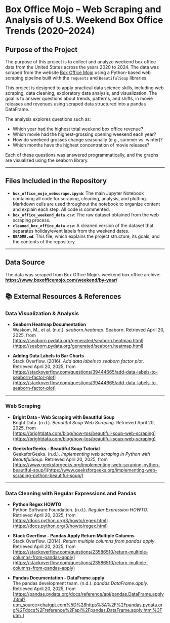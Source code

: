 # Box Office Mojo – Web Scraping and Analysis of U.S. Weekend Box Office Trends (2020–2024)

## Purpose of the Project

The purpose of this project is to collect and analyze weekend box office data from the United States across the years 2020 to 2024. The data was scraped from the website [Box Office Mojo](https://www.boxofficemojo.com/weekend/by-year/) using a Python-based web scraping pipeline built with the `requests` and `BeautifulSoup` libraries.

This project is designed to apply practical data science skills, including web scraping, data cleaning, exploratory data analysis, and visualization. The goal is to answer questions about trends, patterns, and shifts, in movie releases and revenues using scraped data structured into a pandas DataFrame.

The analysis explores questions such as:
- Which year had the highest total weekend box office revenue?
- Which movie had the highest-grossing opening weekend each year?
- How do weekend grosses change seasonally (e.g., summer vs. winter)?
- Which months have the highest concentration of movie releases?

Each of these questions was answered programmatically, and the graphs are visualized using the seaborn library.

---

## Files Included in the Repository

- **`box_office_mojo_webscrape.ipynb`**: The main Jupyter Notebook containing all code for scraping, cleaning, analysis, and plotting. Markdown cells are used throughout the notebook to organize content and explain each step. All code is commented.
- **`box_office_weekend_data.csv`**: The raw dataset obtained from the web scraping process.
- **`cleaned_box_office_data.csv`**: A cleaned version of the dataset that separates holiday/event labels from the weekend dates.
- **`README.md`**: This file, which explains the project structure, its goals, and the contents of the repository.

---

## Data Source

The data was scraped from Box Office Mojo’s weekend box office archive:  
**https://www.boxofficemojo.com/weekend/by-year/**

## 📚 External Resources & References

### Data Visualization & Analysis

- **Seaborn Heatmap Documentation**  
  Waskom, M., et al. (n.d.). *seaborn.heatmap*. Seaborn. Retrieved April 20, 2025, from  
  [https://seaborn.pydata.org/generated/seaborn.heatmap.html](https://seaborn.pydata.org/generated/seaborn.heatmap.html)

- **Adding Data Labels to Bar Charts**  
  Stack Overflow. (2016). *Add data labels to seaborn factor plot*. Retrieved April 20, 2025, from  
  [https://stackoverflow.com/questions/39444665/add-data-labels-to-seaborn-factor-plot](https://stackoverflow.com/questions/39444665/add-data-labels-to-seaborn-factor-plot)

---

### Web Scraping

- **Bright Data - Web Scraping with Beautiful Soup**  
  Bright Data. (n.d.). *Beautiful Soup Web Scraping*. Retrieved April 20, 2025, from  
  [https://brightdata.com/blog/how-tos/beautiful-soup-web-scraping](https://brightdata.com/blog/how-tos/beautiful-soup-web-scraping)

- **GeeksforGeeks - Beautiful Soup Tutorial**  
  GeeksforGeeks. (n.d.). *Implementing web scraping in Python with BeautifulSoup*. Retrieved April 20, 2025, from  
  [https://www.geeksforgeeks.org/implementing-web-scraping-python-beautiful-soup/](https://www.geeksforgeeks.org/implementing-web-scraping-python-beautiful-soup/)

---

### Data Cleaning with Regular Expressions and Pandas

- **Python Regex HOWTO**  
  Python Software Foundation. (n.d.). *Regular Expression HOWTO*. Retrieved April 20, 2025, from  
  [https://docs.python.org/3/howto/regex.html](https://docs.python.org/3/howto/regex.html)

- **Stack Overflow - Pandas Apply Return Multiple Columns**  
  Stack Overflow. (2014). *Return multiple columns from pandas apply*. Retrieved April 20, 2025, from  
  [https://stackoverflow.com/questions/23586510/return-multiple-columns-from-pandas-apply](https://stackoverflow.com/questions/23586510/return-multiple-columns-from-pandas-apply)

- **Pandas Documentation - DataFrame.apply**  
  The pandas development team. (n.d.). *pandas.DataFrame.apply*. Retrieved April 20, 2025, from  
  [https://pandas.pydata.org/docs/reference/api/pandas.DataFrame.apply.html?utm_source=chatgpt.com%5D%28https%3A%2F%2Fpandas.pydata.org%2Fdocs%2Freference%2Fapi%2Fpandas.DataFrame.apply.html%3Futm_)


